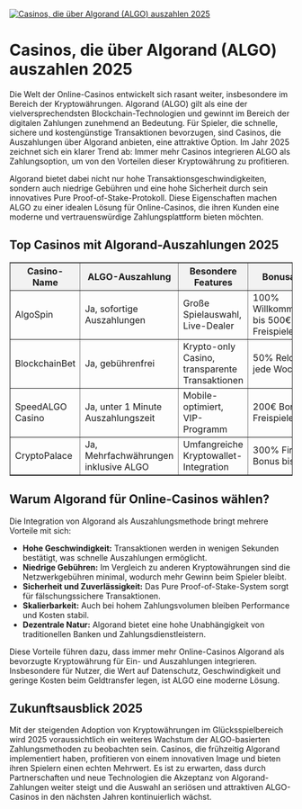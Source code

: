 [![Casinos, die über Algorand (ALGO) auszahlen 2025](https://123-caf.pages.dev/gitsignup.png)](https://vrmoo.ru/Bt82HjjY)

<h1>Casinos, die über Algorand (ALGO) auszahlen 2025</h1> <p>Die Welt der Online-Casinos entwickelt sich rasant weiter, insbesondere im Bereich der Kryptowährungen. Algorand (ALGO) gilt als eine der vielversprechendsten Blockchain-Technologien und gewinnt im Bereich der digitalen Zahlungen zunehmend an Bedeutung. Für Spieler, die schnelle, sichere und kostengünstige Transaktionen bevorzugen, sind Casinos, die Auszahlungen über Algorand anbieten, eine attraktive Option. Im Jahr 2025 zeichnet sich ein klarer Trend ab: Immer mehr Casinos integrieren ALGO als Zahlungsoption, um von den Vorteilen dieser Kryptowährung zu profitieren.</p>  <p>Algorand bietet dabei nicht nur hohe Transaktionsgeschwindigkeiten, sondern auch niedrige Gebühren und eine hohe Sicherheit durch sein innovatives Pure Proof-of-Stake-Protokoll. Diese Eigenschaften machen ALGO zu einer idealen Lösung für Online-Casinos, die ihren Kunden eine moderne und vertrauenswürdige Zahlungsplattform bieten möchten.</p>  <h2>Top Casinos mit Algorand-Auszahlungen 2025</h2> <table border="1" cellpadding="7" cellspacing="0" style="border-collapse: collapse; width: 100%; max-width: 700px;">   <thead>     <tr style="background-color: #f2f2f2;">       <th>Casino-Name</th>       <th>ALGO-Auszahlung</th>       <th>Besondere Features</th>       <th>Bonusangebot</th>     </tr>   </thead>   <tbody>     <tr>       <td>AlgoSpin</td>       <td>Ja, sofortige Auszahlungen</td>       <td>Große Spielauswahl, Live-Dealer</td>       <td>100% Willkommensbonus bis 500€ + 50 Freispiele</td>     </tr>     <tr>       <td>BlockchainBet</td>       <td>Ja, gebührenfrei</td>       <td>Krypto-only Casino, transparente Transaktionen</td>       <td>50% Reload Bonus jede Woche</td>     </tr>     <tr>       <td>SpeedALGO Casino</td>       <td>Ja, unter 1 Minute Auszahlungszeit</td>       <td>Mobile-optimiert, VIP-Programm</td>       <td>200€ Bonus + 20 Freispiele auf Slots</td>     </tr>     <tr>       <td>CryptoPalace</td>       <td>Ja, Mehrfachwährungen inklusive ALGO</td>       <td>Umfangreiche Kryptowallet-Integration</td>       <td>300% First Deposit Bonus bis 1000€</td>     </tr>   </tbody> </table>  <h2>Warum Algorand für Online-Casinos wählen?</h2> <p>Die Integration von Algorand als Auszahlungsmethode bringt mehrere Vorteile mit sich:</p> <ul>   <li><strong>Hohe Geschwindigkeit:</strong> Transaktionen werden in wenigen Sekunden bestätigt, was schnelle Auszahlungen ermöglicht.</li>   <li><strong>Niedrige Gebühren:</strong> Im Vergleich zu anderen Kryptowährungen sind die Netzwerkgebühren minimal, wodurch mehr Gewinn beim Spieler bleibt.</li>   <li><strong>Sicherheit und Zuverlässigkeit:</strong> Das Pure Proof-of-Stake-System sorgt für fälschungssichere Transaktionen.</li>   <li><strong>Skalierbarkeit:</strong> Auch bei hohem Zahlungsvolumen bleiben Performance und Kosten stabil.</li>   <li><strong>Dezentrale Natur:</strong> Algorand bietet eine hohe Unabhängigkeit von traditionellen Banken und Zahlungsdienstleistern.</li> </ul>  <p>Diese Vorteile führen dazu, dass immer mehr Online-Casinos Algorand als bevorzugte Kryptowährung für Ein- und Auszahlungen integrieren. Insbesondere für Nutzer, die Wert auf Datenschutz, Geschwindigkeit und geringe Kosten beim Geldtransfer legen, ist ALGO eine moderne Lösung.</p>  <h2>Zukunftsausblick 2025</h2> <p>Mit der steigenden Adoption von Kryptowährungen im Glücksspielbereich wird 2025 voraussichtlich ein weiteres Wachstum der ALGO-basierten Zahlungsmethoden zu beobachten sein. Casinos, die frühzeitig Algorand implementiert haben, profitieren von einem innovativen Image und bieten ihren Spielern einen echten Mehrwert. Es ist zu erwarten, dass durch Partnerschaften und neue Technologien die Akzeptanz von Algorand-Zahlungen weiter steigt und die Auswahl an seriösen und attraktiven ALGO-Casinos in den nächsten Jahren kontinuierlich wächst.</p>